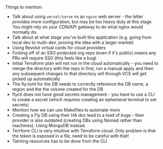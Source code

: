 Things to mention:
* Talk about using `vercel/serve` vs an `nginx` web server - the latter provides more configuration, but may be too heavy duty at this stage. You might rely on your CDN/API gateway to do what nginx would normally do.
* Talk about at what stage you've built this application (e.g. going from local dev to multi-dev, proving the idea with a larger market)
* Using Revolut virtual cards for cloud providers
* Forking off of an SSO protected org repo (even if it's public) means any PRs will require SSO (this feels like a bug)
* Initial Terraform plan will not run in the cloud automatically - you need to merge the directory with the repo in first, run a manual apply and then any subsequent changes to that directory will through VCS will get picked up automatically
* The fly.toml for the DB needs to correctly reference the DB name, a region and the the volume created for the DB
* flyctl does not have good secrets management - you have to use a CLI to create a secret (which requires creating an ephemeral terminal to set secrets)
* Mention how we can use Makefiles to automate more
* Creating a Fly DB using their HA doc lead to a load of bugs - their provider is also outdated (creating DBs using Nomad rather than machines). Using MongoDB instead.
* Terrform CLI is very intuitive with Terraform cloud. Only problem is that the token is exposed in a file, need to be careful with that!
* Tainting resources has to be done from the CLI